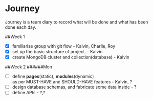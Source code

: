 # Journey
Journey is a team diary to record what will be done and what has been done each day.

##Week 1   
-[x] familiarise group with git flow - Kalvin, Charlie, Roy
-[x] set up the basic structure of project. - Kalvin
-[x] create MongoDB cluster and collection(database) - Kalvin

##Week 2
######Mon
-[ ] define **pages**(static), **modules**(dynamic)  
     as per MUST-HAVE and SHOULD-HAVE features  - Kalvin, ?
-[ ] design database schemas, and fabricate some data inside - ?
-[ ] define APIs - ?,?